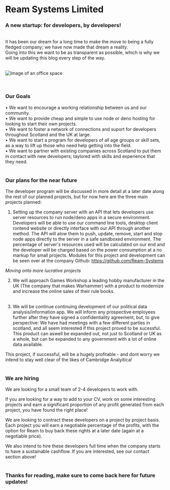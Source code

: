 # Ream Systems Limited #

### A new startup: for developers, by developers! ###

<br> It has been our dream for a long time to make the move to being a fully fledged company; we have now made that dream a reality.<br>
Going into this we want to be as transparent as possible, which is why we will be updating this blog every step of the way. <br><br>


![Image of an office space](https://ream.systems/blog/first_post/images/logo.png)

<br>

### Our Goals ###

•  We want to encourage a working relationship between us and our community. <br>
•  We want to provide cheap and simple to use node or deno hosting for looking to start their own projects. <br>
•  We want to foster a network of connections and suport for developers throughout Scotland and the UK at large. <br>
•  We want to start a program for developers of all age groups or skill sets, as a way to lift up those who need help getting into the field. <br>
•  We want to partner with existing companies across Scotland to put them in contact with new developers; taylored with skills and experience that they need. <br><br>


### Our plans for the near future ###
The developer program will be discussed in more detail at a later date along the rest of our planned projects, but for now here are the three main projects planned:<br>

1. Setting up the company server with an API that lets developers use server resources to run node/deno apps in a secure environment. 
Developers will be able to use our command line tools, desktop client rontend website or directly interface with our API through another method.
The API will alow them to push, update, remove, start and stop node apps directly to the server in a safe sandboxed environment. 
The percentage of server's resources used will be calculated on our end and the developer will be charged based on the power consumption at a no markup for small projects.
Modules for this project and development can be seen over at the company Github: https://github.com/Ream-Systems <br>

_Moving onto more lucrative projects_

2. We will approach Games Workshop a leading hobby manufacturer in the UK (The company that makes Warhammer) with a product to modernize and increase the online sales of their rule books. <br><br>

3. We will be continue continuing development of our political data analysis/information app. We will inform any prospective employees further after they have signed a confidentiality agreement, but, to give perspective: We have had meetings with a few different parties in scotland, and all seem interested if this project proved to be sucessful. This product can aswell be expanded out, not just to Scotland or UK as a whole, but can be expanded to any government with a lot of online data available. 

This project, if successful, will be a hugely profitable - and dont worry we intend to stay well clear of the likes of Cambridge Analyitica! <br> <br>


### We are hiring ###

We are looking for a small team of 2-4 developers to work with. <br>

If you are looking for a way to add to your CV, work on some interesting projects and earn a significant proportion of any profit generated from each project, you have found the right place! <br>

We are looking to contract these developers on a project by project basis. Each project you will earn a negotiable percentage of the profits, with the option for Ream to buy back these rights at a later date (again at a negotiable price). <br>

We also intend to hire these developers full time when the company starts to have a sustainable cashflow. If you are interested, see our contact section above! <br><br>


### Thanks for reading, make sure to come back here for future updates! ###

